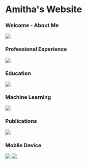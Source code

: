# Amitha's Website

### Welcome - About Me
![](https://github.com/Amitha353/Angular_Projects/blob/main/personal-website/screenshots/1_aboutMe.png)

### Professional Experience
![](https://github.com/Amitha353/Angular_Projects/blob/main/personal-website/screenshots/2_professional.png)

### Education
![](https://github.com/Amitha353/Angular_Projects/blob/main/personal-website/screenshots/3_education_png.PNG)

### Machine Learning
![](https://github.com/Amitha353/Angular_Projects/blob/main/personal-website/screenshots/4_machinelearning.png)

### Publications
![](https://github.com/Amitha353/Angular_Projects/blob/main/personal-website/screenshots/5_publications.png)

### Mobile Device
![](https://github.com/Amitha353/Angular_Projects/blob/main/personal-website/screenshots/Mobile_1.PNG)
![](https://github.com/Amitha353/Angular_Projects/blob/main/personal-website/screenshots/Mobile_2.PNG)
